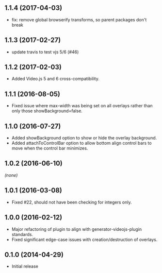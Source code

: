 ## 1.1.4 (2017-04-03)
* fix: remove global browserify transforms, so parent packages don't break

## 1.1.3 (2017-02-27)
* update travis to test vjs 5/6 (#46)

## 1.1.2 (2017-02-03)
* Added Video.js 5 and 6 cross-compatibility.

## 1.1.1 (2016-08-05)
* Fixed issue where max-width was being set on all overlays rather than only those showBackground=false.

## 1.1.0 (2016-07-27)
* Added showBackground option to show or hide the overlay background.
* Added attachToControlBar option to allow bottom align control bars to move when the control bar minimizes.

## 1.0.2 (2016-06-10)
_(none)_

## 1.0.1 (2016-03-08)
* Fixed #22, should not have been checking for integers only.

## 1.0.0 (2016-02-12)
* Major refactoring of plugin to align with generator-videojs-plugin standards.
* Fixed significant edge-case issues with creation/destruction of overlays.

## 0.1.0 (2014-04-29)
* Initial release
